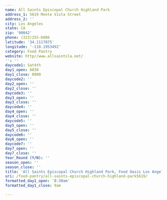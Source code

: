 ```yaml
---
name: All Saints Episcopal Church Highland Park
address_1: 5619 Monte Vista Street
address_2: ''
city: Los Angeles
state: CA
zip: '90042'
phone: (323)255-6806
latitude: '34.1117075'
longitude: '-118.1953492'
category: Food Pantry
website: http//www.allsaintsla.net/
'': ''
daycode1: Sat4th
day1_open: 0830
day1_close: 0900
daycode2: ''
day2_open: ''
day2_close: ''
daycode3: ''
day3_open: ''
day3_close: ''
daycode4: ''
day4_open: ''
day4_close: ''
daycode5: ''
day5_open: ''
day5_close: ''
daycode6: ''
day6_open: ''
daycode7: ''
day7_open: ''
day7_close: ''
Year_Round (Y/N): ''
season_open: ''
season_close: ''
title: 'All Saints Episcopal Church Highland Park, Food Oasis Los Angeles'
uri: /food-pantry/all-saints-episcopal-church-highland-park5619/
formatted_day1_open: '8:30am'
formatted_day1_close: 9am

---
```

